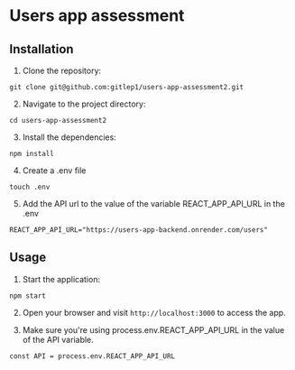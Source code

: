 # Users app assessment

## Installation

1. Clone the repository:

```
git clone git@github.com:gitlep1/users-app-assessment2.git
```

2. Navigate to the project directory:

```
cd users-app-assessment2
```

3. Install the dependencies:

```
npm install
```

4. Create a .env file

```
touch .env
```

5. Add the API url to the value of the variable REACT_APP_API_URL in the .env

```
REACT_APP_API_URL="https://users-app-backend.onrender.com/users"
```

## Usage

1. Start the application:

```
npm start
```

2. Open your browser and visit `http://localhost:3000` to access the app.

3. Make sure you're using process.env.REACT_APP_API_URL in the value of the API variable.

```
const API = process.env.REACT_APP_API_URL
```
